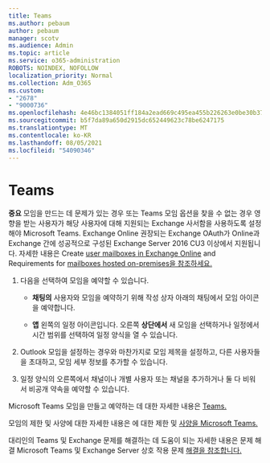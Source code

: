 ```yaml
---
title: Teams
ms.author: pebaum
author: pebaum
manager: scotv
ms.audience: Admin
ms.topic: article
ms.service: o365-administration
ROBOTS: NOINDEX, NOFOLLOW
localization_priority: Normal
ms.collection: Adm_O365
ms.custom:
- "2678"
- "9000736"
ms.openlocfilehash: 4e46bc1384051ff184a2ead669c495ea455b226263e0be30b37a339151d810a4
ms.sourcegitcommit: b5f7da89a650d2915dc652449623c78be6247175
ms.translationtype: MT
ms.contentlocale: ko-KR
ms.lasthandoff: 08/05/2021
ms.locfileid: "54090346"
---
```

# <a name="schedule-a-meeting-in-teams"></a>Teams

**중요** 모임을 만드는 데 문제가 있는 경우 또는 Teams 모임 옵션을 찾을 수 없는 경우 영향을 받는 사용자가 해당 사용자에 대해 지원되는 Exchange 사서함을 사용하도록 설정해야 Microsoft Teams. Exchange Online 권장되는 Exchange OAuth가 Online과 Exchange 간에 성공적으로 구성된 Exchange Server 2016 CU3 이상에서 지원됩니다. 자세한 내용은 Create [user mailboxes in Exchange Online](https://docs.microsoft.com/exchange/recipients-in-exchange-online/create-user-mailboxes) and Requirements for [mailboxes hosted on-premises을 참조하세요.](https://docs.microsoft.com/microsoftteams/exchange-teams-interact#requirements-for-mailboxes-hosted-on-premises) 

1. 다음을 선택하여 모임을 예약할 수 있습니다.

    - **채팅의** 사용자와 모임을 예약하기 위해 작성 상자 아래의 채팅에서 모임 아이콘을 예약합니다.

    - **앱** 왼쪽의 일정 아이콘입니다. 오른쪽 **상단에서** 새 모임을 선택하거나 일정에서 시간 범위를 선택하여 일정 양식을 열 수 있습니다.

2. Outlook 모임을 설정하는 경우와 마찬가지로 모임 제목을 설정하고, 다른 사용자들을 초대하고, 모임 세부 정보를 추가할 수 있습니다.

3. 일정 양식의 오른쪽에서 채널이나 개별 사용자 또는 채널을 추가하거나 둘 다 비워서 비공개 약속을 예약할 수 있습니다.

Microsoft Teams 모임을 만들고 예약하는 데 대한 자세한 내용은 [Teams.](https://support.office.com/article/Schedule-a-meeting-in-Teams-943507a9-8583-4c58-b5d2-8ec8265e04e5)

모임의 제한 및 사양에 대한 자세한 내용은 에 대한 제한 및 [사양을 Microsoft Teams.](https://docs.microsoft.com/microsoftteams/limits-specifications-teams#meetings-and-calls)

대리인의 Teams 및 Exchange 문제를 해결하는 데 도움이 되는 자세한 내용은 문제 해결 Microsoft Teams 및 Exchange Server 상호 작용 문제 [해결을 참조합니다.](https://docs.microsoft.com/microsoftteams/troubleshoot/known-issues/teams-exchange-interaction-issue)